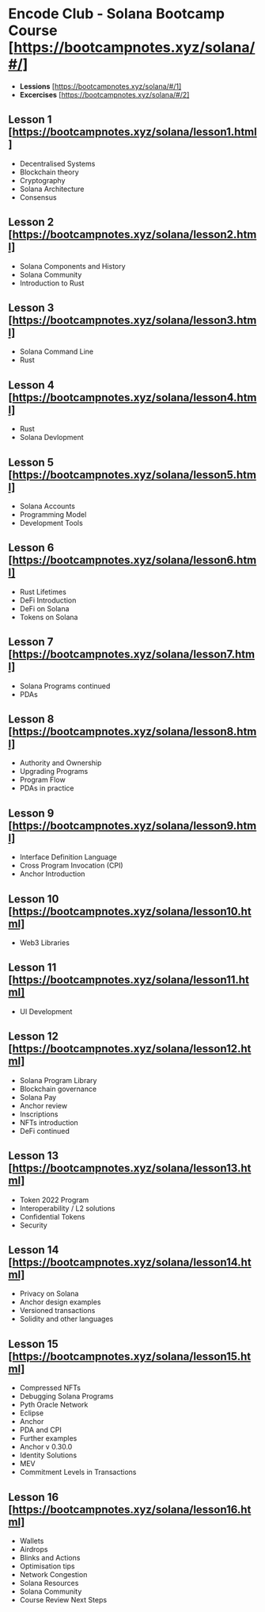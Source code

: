 # Encode Club - Solana Bootcamp Course [https://bootcampnotes.xyz/solana/#/]
 - **Lessions** [https://bootcampnotes.xyz/solana/#/1]
 - **Excercises** [https://bootcampnotes.xyz/solana/#/2]

## Lesson 1 [https://bootcampnotes.xyz/solana/lesson1.html]
 - Decentralised Systems
 - Blockchain theory
 - Cryptography
 - Solana Architecture
 - Consensus
## Lesson 2 [https://bootcampnotes.xyz/solana/lesson2.html]
 - Solana Components and History
 - Solana Community
 - Introduction to Rust
## Lesson 3 [https://bootcampnotes.xyz/solana/lesson3.html]
 - Solana Command Line
 - Rust
## Lesson 4 [https://bootcampnotes.xyz/solana/lesson4.html]
 - Rust
 - Solana Devlopment
## Lesson 5 [https://bootcampnotes.xyz/solana/lesson5.html]
 - Solana Accounts
 - Programming Model
 - Development Tools
## Lesson 6 [https://bootcampnotes.xyz/solana/lesson6.html]
 - Rust Lifetimes
 - DeFi Introduction
 - DeFi on Solana
 - Tokens on Solana
## Lesson 7 [https://bootcampnotes.xyz/solana/lesson7.html]
 - Solana Programs continued
 - PDAs
## Lesson 8 [https://bootcampnotes.xyz/solana/lesson8.html]
 - Authority and Ownership
 - Upgrading Programs
 - Program Flow
 - PDAs in practice
## Lesson 9 [https://bootcampnotes.xyz/solana/lesson9.html]
 - Interface Definition Language
 - Cross Program Invocation (CPI)
 - Anchor Introduction
## Lesson 10 [https://bootcampnotes.xyz/solana/lesson10.html]
 - Web3 Libraries
## Lesson 11 [https://bootcampnotes.xyz/solana/lesson11.html]
 - UI Development
## Lesson 12 [https://bootcampnotes.xyz/solana/lesson12.html]
 - Solana Program Library
 - Blockchain governance
 - Solana Pay
 - Anchor review
 - Inscriptions
 - NFTs introduction
 - DeFi continued
## Lesson 13 [https://bootcampnotes.xyz/solana/lesson13.html]
 - Token 2022 Program
 - Interoperability / L2 solutions
 - Confidential Tokens
 - Security
## Lesson 14 [https://bootcampnotes.xyz/solana/lesson14.html]
 - Privacy on Solana
 - Anchor design examples
 - Versioned transactions
 - Solidity and other languages
## Lesson 15 [https://bootcampnotes.xyz/solana/lesson15.html]
 - Compressed NFTs
 - Debugging Solana Programs
 - Pyth Oracle Network
 - Eclipse
 - Anchor
 - PDA and CPI
 - Further examples
 - Anchor v 0.30.0
 - Identity Solutions
 - MEV
 - Commitment Levels in Transactions
## Lesson 16 [https://bootcampnotes.xyz/solana/lesson16.html]
 - Wallets
 - Airdrops
 - Blinks and Actions
 - Optimisation tips
 - Network Congestion
 - Solana Resources
 - Solana Community
 - Course Review
Next Steps
